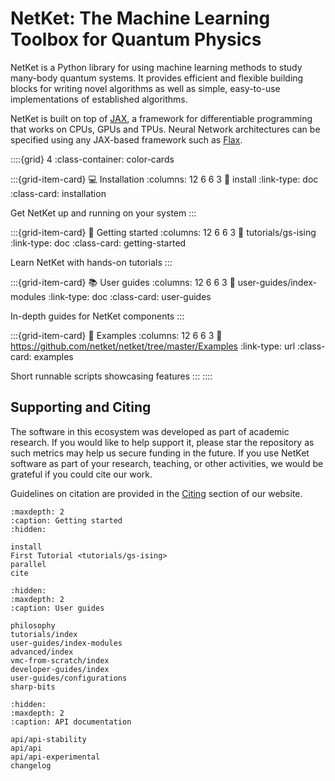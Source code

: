 NetKet: The Machine Learning Toolbox for Quantum Physics
===========================================

NetKet is a Python library for using machine learning methods to study many-body quantum systems. It provides efficient and flexible building blocks for writing novel algorithms as well as simple, easy-to-use implementations of established algorithms.

NetKet is built on top of [JAX](https://jax.readthedocs.io), a framework for differentiable programming that works on CPUs, GPUs and TPUs. Neural Network architectures can be specified using any JAX-based framework such as [Flax](https://flax.readthedocs.io).

::::{grid} 4
:class-container: color-cards

:::{grid-item-card} 💻 Installation
:columns: 12 6 6 3
:link: install
:link-type: doc
:class-card: installation

Get NetKet up and running on your system
:::

:::{grid-item-card} 🚀 Getting started
:columns: 12 6 6 3
:link: tutorials/gs-ising
:link-type: doc
:class-card: getting-started

Learn NetKet with hands-on tutorials
:::

:::{grid-item-card} 📚 User guides
:columns: 12 6 6 3
:link: user-guides/index-modules
:link-type: doc
:class-card: user-guides

In-depth guides for NetKet components
:::

:::{grid-item-card} 🔬 Examples
:columns: 12 6 6 3
:link: https://github.com/netket/netket/tree/master/Examples
:link-type: url
:class-card: examples

Short runnable scripts showcasing features
:::
::::

## Supporting and Citing

The software in this ecosystem was developed as part of academic research.
If you would like to help support it, please star the repository as such metrics may help us secure funding in the future.
If you use NetKet software as part of your research, teaching, or other activities, we would be grateful if you could cite our work.

Guidelines on citation are provided in the [Citing](https://www.netket.org/cite) section of our website.

```{toctree}
:maxdepth: 2
:caption: Getting started
:hidden:

install
First Tutorial <tutorials/gs-ising>
parallel
cite
```

```{toctree}
:hidden:
:maxdepth: 2
:caption: User guides

philosophy
tutorials/index
user-guides/index-modules
advanced/index
vmc-from-scratch/index
developer-guides/index
user-guides/configurations
sharp-bits

```


```{toctree}
:hidden:
:maxdepth: 2
:caption: API documentation

api/api-stability
api/api
api/api-experimental
changelog
```
